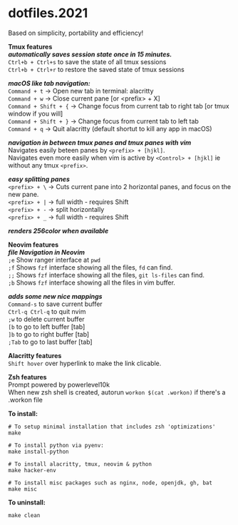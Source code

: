 # dotfiles.2021  
Based on simplicity, portability and efficiency!  


**Tmux features**  
***automatically saves session state once in 15 minutes.***  
`Ctrl+b + Ctrl+s` to save the state of all tmux sessions  
`Ctrl+b + Ctrl+r` to restore the saved state of tmux sessions  

***macOS like tab navigation:***  
`Command + t`         -> Open new tab in terminal: alacritty  
`Command + w`         -> Close current pane [or \<prefix\> + X]  
`Command + Shift + {` -> Change focus from current tab to right tab [or tmux window if you will]  
`Command + Shift + }` -> Change focus from current tab to left tab  
`Command + q`         -> Quit alacritty (default shortut to kill any app in macOS)  

***navigation in between tmux panes and tmux panes with vim***  
Navigates easily beteen panes by `<prefix> + [hjkl]`.  
Navigates even more easily when vim is active by `<Control> + [hjkl]` ie without any tmux `<prefix>`.  

***easy splitting panes***  
`<prefix> + \` -> Cuts current pane into 2 horizontal panes, and focus on the new pane.  
`<prefix> + |` -> full width - requires Shift  
`<prefix> + -` -> split horizontally  
`<prefix> + _` -> full width - requires Shift  
  
***renders 256color when available***  


**Neovim features**  
***file Navigation in Neovim***  
`;e` Show ranger interface at `pwd`  
`;f` Shows `fzf` interface showing all the files, `fd` can find.  
`;;` Shows `fzf` interface showing all the files, `git ls-files` can find.  
`;b` Shows `fzf` interface showing all the files in vim buffer.  

***adds some new nice mappings***  
`Command-s` to save current buffer  
`Ctrl-q Ctrl-q` to quit nvim  
`;w`  to delete current buffer  
`[b` to go to left buffer [tab]  
`]b` to go to right buffer [tab]  
`;Tab` to go to last buffer [tab]  


**Alacritty features**  
`Shift hover` over hyperlink to make the link clicable.  


**Zsh features**  
Prompt powered by powerlevel10k  
When new zsh shell is created, autorun `workon $(cat .workon)` if there's a .workon file  


**To install:**  
```
# To setup minimal installation that includes zsh 'optimizations'
make

# To install python via pyenv:
make install-python

# To install alacritty, tmux, neovim & python
make hacker-env

# To install misc packages such as nginx, node, openjdk, gh, bat
make misc
```


**To uninstall:**  
```
make clean
```
